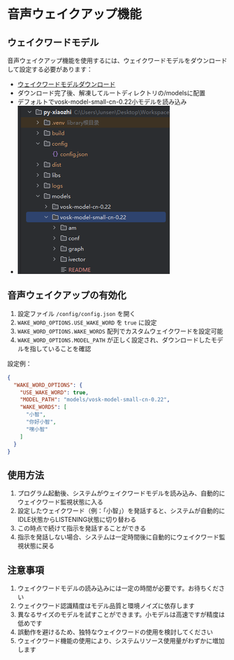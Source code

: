# 音声ウェイクアップ機能

## ウェイクワードモデル

音声ウェイクアップ機能を使用するには、ウェイクワードモデルをダウンロードして設定する必要があります：

- [ウェイクワードモデルダウンロード](https://alphacephei.com/vosk/models)
- ダウンロード完了後、解凍してルートディレクトリの/modelsに配置
- デフォルトでvosk-model-small-cn-0.22小モデルを読み込み
- ![Image](./images/唤醒词.png)

## 音声ウェイクアップの有効化

1. 設定ファイル `/config/config.json` を開く
2. `WAKE_WORD_OPTIONS.USE_WAKE_WORD` を `true` に設定
3. `WAKE_WORD_OPTIONS.WAKE_WORDS` 配列でカスタムウェイクワードを設定可能
4. `WAKE_WORD_OPTIONS.MODEL_PATH` が正しく設定され、ダウンロードしたモデルを指していることを確認

設定例：
```json
{
  "WAKE_WORD_OPTIONS": {
    "USE_WAKE_WORD": true,
    "MODEL_PATH": "models/vosk-model-small-cn-0.22",
    "WAKE_WORDS": [
      "小智",
      "你好小智",
      "嘿小智"
    ]
  }
}
```

## 使用方法

1. プログラム起動後、システムがウェイクワードモデルを読み込み、自動的にウェイクワード監視状態に入る
2. 設定したウェイクワード（例：「小智」）を発話すると、システムが自動的にIDLE状態からLISTENING状態に切り替わる
3. この時点で続けて指示を発話することができる
4. 指示を発話しない場合、システムは一定時間後に自動的にウェイクワード監視状態に戻る

## 注意事項

1. ウェイクワードモデルの読み込みには一定の時間が必要です。お待ちください
2. ウェイクワード認識精度はモデル品質と環境ノイズに依存します
3. 異なるサイズのモデルを試すことができます。小モデルは高速ですが精度は低めです
4. 誤動作を避けるため、独特なウェイクワードの使用を検討してください
5. ウェイクワード機能の使用により、システムリソース使用量がわずかに増加します